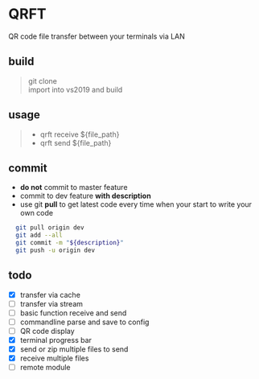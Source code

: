 ﻿# QRFT
QR code file transfer between your terminals via LAN 
## build
> git clone  
> import into vs2019 and build
## usage
>- qrft receive ${file_path}  
>- qrft send ${file_path}

## commit  

- **do not** commit to master feature   
- commit to dev feature **with description**
- use git **pull** to get latest code every time  when your start to write your own code

``` bash
  git pull origin dev
  git add --all  
  git commit -m "${description}"  
  git push -u origin dev
```

## todo
- [x] transfer via cache
- [ ] transfer via stream
- [ ] basic function receive and send
- [ ] commandline parse and save to config
- [ ] QR code display
- [x] terminal progress bar
- [x] send or zip multiple files to send
- [x] receive multiple files
- [ ] remote module
